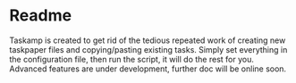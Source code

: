 # Readme
Taskamp is created to get rid of the tedious repeated work of creating new taskpaper files and copying/pasting existing tasks. Simply set everything in the configuration file, then run the script, it will do the rest for you.
Advanced features are under development, further doc will be online soon.